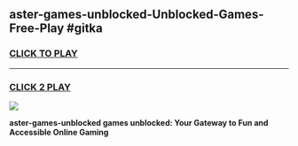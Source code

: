 
## aster-games-unblocked-Unblocked-Games-Free-Play #gitka
<h3>
<a href="https://us.freeplayer.one?title=aster-games-unblocked&ref=9M">CLICK TO PLAY</a></h3>
<hr>

<h3>
<a href="https://us.freeplayer.one?title=aster-games-unblocked&ref=9M">CLICK 2 PLAY</a>
  
</h3>

<a href="https://us.freeplayer.one?title=aster-games-unblocked&ref=9M"><img src="https://clearcache.store/games.png"></a>


**aster-games-unblocked games unblocked: Your Gateway to Fun and Accessible Online Gaming**
